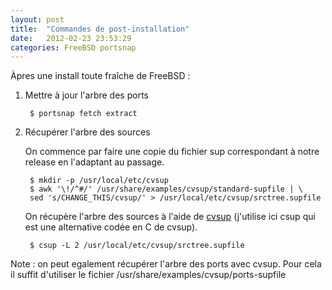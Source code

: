 ```yaml
---
layout: post
title:  "Commandes de post-installation"
date:   2012-02-23 23:53:29
categories: FreeBSD portsnap
---
```


Àpres une install toute fraîche de FreeBSD :

1. Mettre à jour l'arbre des ports

        $ portsnap fetch extract

1. Récupérer l'arbre des sources

    On commence par faire une copie du fichier sup correspondant à notre release en l'adaptant au passage.  

        $ mkdir -p /usr/local/etc/cvsup
        $ awk '\!/^#/' /usr/share/examples/cvsup/standard-supfile | \
        sed 's/CHANGE_THIS/cvsup/' > /usr/local/etc/cvsup/srctree.supfile

    On récupère l'arbre des sources à l'aide de [cvsup][cvsup-doc] (j'utilise ici csup qui est une alternative codée en C de cvsup).

        $ csup -L 2 /usr/local/etc/cvsup/srctree.supfile

Note : on peut egalement récupérer l'arbre des ports avec cvsup. Pour cela il suffit d'utiliser le fichier /usr/share/examples/cvsup/ports-supfile

[cvsup-doc]: http://www.freebsd.org/doc/en_US.ISO8859-1/books/handbook/cvsup.html
